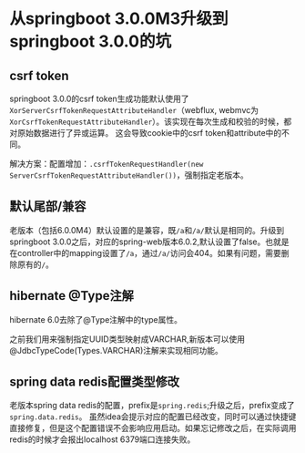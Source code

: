 # 从springboot 3.0.0M3升级到springboot 3.0.0的坑

## csrf token
springboot 3.0.0的csrf token生成功能默认使用了`XorServerCsrfTokenRequestAttributeHandler`（webflux, webmvc为`XorCsrfTokenRequestAttributeHandler`）。该实现在每次生成和校验的时候，都对原始数据进行了异或运算。
这会导致cookie中的csrf token和attribute中的不同。

解决方案：配置增加：`.csrfTokenRequestHandler(new ServerCsrfTokenRequestAttributeHandler())`，强制指定老版本。

## 默认尾部/兼容
老版本（包括6.0.0M4）默认设置的是兼容，既`/a`和`/a/`默认是相同的。升级到springboot 3.0.0之后，对应的spring-web版本6.0.2,默认设置了false。也就是在controller中的mapping设置了`/a`，通过`/a/`访问会404。如果有问题，需要删除原有的`/`。

## hibernate @Type注解
hibernate 6.0去除了@Type注解中的type属性。

之前我们用来强制指定UUID类型映射成VARCHAR,新版本可以使用@JdbcTypeCode(Types.VARCHAR)注解来实现相同功能。

## spring data redis配置类型修改
老版本spring data redis的配置，prefix是`spring.redis`;升级之后，prefix变成了`spring.data.redis`。
虽然idea会提示对应的配置已经改变，同时可以通过快捷键直接修复，但是这个配置错误不会影响应用启动。如果忘记修改之后，在实际调用redis的时候才会报出localhost 6379端口连接失败。